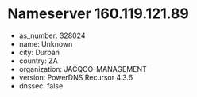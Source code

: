 # Nameserver 160.119.121.89

* as_number: 328024
* name: Unknown
* city: Durban
* country: ZA
* organization: JACQCO-MANAGEMENT
* version: PowerDNS Recursor 4.3.6
* dnssec: false
